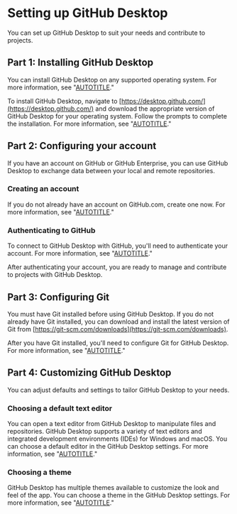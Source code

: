 # Setting up GitHub Desktop

You can set up GitHub Desktop to suit your needs and contribute to projects.

## Part 1: Installing GitHub Desktop

You can install GitHub Desktop on any supported operating system. For more information, see "[AUTOTITLE](/desktop/overview/supported-operating-systems-for-github-desktop)."

To install GitHub Desktop, navigate to [https://desktop.github.com/](https://desktop.github.com/) and download the appropriate version of GitHub Desktop for your operating system. Follow the prompts to complete the installation. For more information, see "[AUTOTITLE](/desktop/installing-and-authenticating-to-github-desktop/installing-github-desktop)."

## Part 2: Configuring your account

If you have an account on GitHub or GitHub Enterprise, you can use GitHub Desktop to exchange data between your local and remote repositories.

### Creating an account

If you do not already have an account on GitHub.com, create one now. For more information, see "[AUTOTITLE](/get-started/signing-up-for-github/signing-up-for-a-new-github-account)."

### Authenticating to GitHub

To connect to GitHub Desktop with GitHub, you'll need to authenticate your account. For more information, see "[AUTOTITLE](/desktop/installing-and-authenticating-to-github-desktop/authenticating-to-github-in-github-desktop)."

After authenticating your account, you are ready to manage and contribute to projects with GitHub Desktop.

## Part 3: Configuring Git

You must have Git installed before using GitHub Desktop. If you do not already have Git installed, you can download and install the latest version of Git from [https://git-scm.com/downloads](https://git-scm.com/downloads).

After you have Git installed, you'll need to configure Git for GitHub Desktop. For more information, see "[AUTOTITLE](/desktop/configuring-and-customizing-github-desktop/configuring-git-for-github-desktop)."

## Part 4: Customizing GitHub Desktop

You can adjust defaults and settings to tailor GitHub Desktop to your needs.

### Choosing a default text editor

You can open a text editor from GitHub Desktop to manipulate files and repositories. GitHub Desktop supports a variety of text editors and integrated development environments (IDEs) for Windows and macOS. You can choose a default editor in the GitHub Desktop settings. For more information, see "[AUTOTITLE](/desktop/configuring-and-customizing-github-desktop/configuring-a-default-editor-in-github-desktop)."

### Choosing a theme

GitHub Desktop has multiple themes available to customize the look and feel of the app. You can choose a theme in the GitHub Desktop settings. For more information, see "[AUTOTITLE](/desktop/configuring-and-customizing-github-desktop/setting-a-theme-for-github-desktop)."
